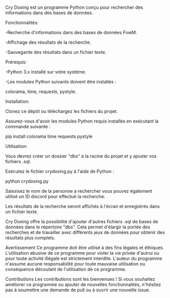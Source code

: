 Cry Doxing est un programme Python conçu pour rechercher des informations dans des bases de données.

Fonctionnalités:

-Recherche d'informations dans des bases de données FiveM.

-Affichage des résultats de la recherche.

-Sauvegarde des résultats dans un fichier texte.



Prérequis:

-Python 3.x installé sur votre système.

-Les modules Python suivants doivent être installés :

colorama, time, requests, pystyle.

Installation:

Clonez ce dépôt ou téléchargez les fichiers du projet.

Assurez-vous d'avoir les modules Python requis installés en exécutant la commande suivante :

pip install colorama time requests pystyle



Utilisation:

Vous devrez créer un dossier "dbs" à la racine du projet et y ajouter vos fichiers .sql.

Exécutez le fichier crydoxing.py à l'aide de Python :

python crydoxing.py

Saissisez le nom de la personne a rechercher vous pouvez également utilisé un ID discord pour effectué la recherche.

Les résultats de la recherche seront affichés à l'écran et enregistrés dans un fichier texte.

Cry Doxing offre la possibilité d'ajouter d'autres fichiers .sql de bases de données dans le répertoire "dbs". Cela permet d'élargir la portée des recherches et de travailler avec différents jeux de données pour obtenir des résultats plus complets.

Avertissement
Ce programme doit être utilisé à des fins légales et éthiques. L'utilisation abusive de ce programme pour violer la vie privée d'autrui ou pour toute activité illégale est strictement interdite. L'auteur du programme n'assume aucune responsabilité pour toute mauvaise utilisation ou conséquence découlant de l'utilisation de ce programme.

Contributions
Les contributions sont les bienvenues ! Si vous souhaitez améliorer ce programme ou ajouter de nouvelles fonctionnalités, n'hésitez pas à soumettre une demande de pull ou à ouvrir une nouvelle issue.
